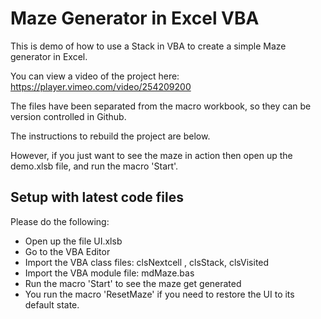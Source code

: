 # Maze Generator in Excel VBA

This is demo of how to use a Stack in VBA to create a simple Maze generator in Excel.

You can view a video of the project here: https://player.vimeo.com/video/254209200

The files have been separated from the macro workbook, so they can be version controlled in Github.

The instructions to rebuild the project are below.

However, if you just want to see the maze in action then open up the demo.xlsb file, and run the macro 'Start'.


## Setup with latest code files

Please do the following:

- Open up the file UI.xlsb
- Go to the VBA Editor
- Import the VBA class files: clsNextcell , clsStack, clsVisited
- Import the VBA module file: mdMaze.bas
- Run the macro 'Start' to see the maze get generated
- You run the macro 'ResetMaze' if you need to restore the UI to its default state.







